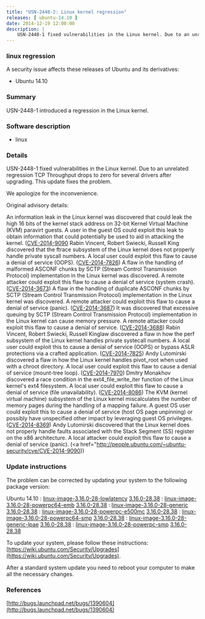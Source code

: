 ```yaml
---
title: "USN-2448-2: Linux kernel regression"
releases: [ ubuntu-14.10 ]
date: 2014-12-19 12:00:00
description: |
    USN-2448-1 fixed vulnerabilities in the Linux kernel. Due to an unrelated regression TCP Throughput drops to zero for several drivers after upgrading. This update fixes the problem.
--- 
```

 
### linux regression

A security issue affects these releases of Ubuntu and its derivatives:

* Ubuntu 14.10

### Summary

USN-2448-1 introduced a regression in the Linux kernel. 

### Software description

* linux 

### Details

USN-2448-1 fixed vulnerabilities in the Linux kernel. Due to an unrelated regression TCP Throughput drops to zero for several drivers after upgrading. This update fixes the problem.

We apologize for the inconvenience.

Original advisory details:

 An information leak in the Linux kernel was discovered that could leak the high 16 bits of the kernel stack address on 32-bit Kernel Virtual Machine (KVM) paravirt guests. A user in the guest OS could exploit this leak to obtain information that could potentially be used to aid in attacking the kernel. ([CVE-2014-9090](http://people.ubuntu.com/~ubuntu-security/cve/CVE-2014-8134">CVE-2014-8134</a>) Rabin Vincent, Robert Swiecki, Russell King discovered that the ftrace subsystem of the Linux kernel does not properly handle private syscall numbers. A local user could exploit this flaw to cause a denial of service (OOPS). (<a href="http://people.ubuntu.com/~ubuntu-security/cve/CVE-2014-7826">CVE-2014-7826</a>) A flaw in the handling of malformed ASCONF chunks by SCTP (Stream Control Transmission Protocol) implementation in the Linux kernel was discovered. A remote attacker could exploit this flaw to cause a denial of service (system crash). (<a href="http://people.ubuntu.com/~ubuntu-security/cve/CVE-2014-3673">CVE-2014-3673</a>) A flaw in the handling of duplicate ASCONF chunks by SCTP (Stream Control Transmission Protocol) implementation in the Linux kernel was discovered. A remote attacker could exploit this flaw to cause a denial of service (panic). (<a href="http://people.ubuntu.com/~ubuntu-security/cve/CVE-2014-3687">CVE-2014-3687</a>) It was discovered that excessive queuing by SCTP (Stream Control Transmission Protocol) implementation in the Linux kernel can cause memory pressure. A remote attacker could exploit this flaw to cause a denial of service. (<a href="http://people.ubuntu.com/~ubuntu-security/cve/CVE-2014-3688">CVE-2014-3688</a>) Rabin Vincent, Robert Swiecki, Russell Kinglaw discovered a flaw in how the perf subsystem of the Linux kernel handles private systecall numbers. A local user could exploit this to cause a denial of service (OOPS) or bypass ASLR protections via a crafted application. (<a href="http://people.ubuntu.com/~ubuntu-security/cve/CVE-2014-7825">CVE-2014-7825</a>) Andy Lutomirski discovered a flaw in how the Linux kernel handles pivot_root when used with a chroot directory. A local user could exploit this flaw to cause a denial of service (mount-tree loop). (<a href="http://people.ubuntu.com/~ubuntu-security/cve/CVE-2014-7970">CVE-2014-7970</a>) Dmitry Monakhov discovered a race condition in the ext4_file_write_iter function of the Linux kernel&#39;s ext4 filesystem. A local user could exploit this flaw to cause a denial of service (file unavailability). (<a href="http://people.ubuntu.com/~ubuntu-security/cve/CVE-2014-8086">CVE-2014-8086</a>) The KVM (kernel virtual machine) subsystem of the Linux kernel miscalculates the number of memory pages during the handling of a mapping failure. A guest OS user could exploit this to cause a denial of service (host OS page unpinning) or possibly have unspecified other impact by leveraging guest OS privileges. (<a href="http://people.ubuntu.com/~ubuntu-security/cve/CVE-2014-8369">CVE-2014-8369</a>) Andy Lutomirski discovered that the Linux kernel does not properly handle faults associated with the Stack Segment (SS) register on the x86 architecture. A local attacker could exploit this flaw to cause a denial of service (panic). (<a href="http://people.ubuntu.com/~ubuntu-security/cve/CVE-2014-9090)) 

### Update instructions

The problem can be corrected by updating your system to the following package version:

Ubuntu 14.10
 : [linux-image-3.16.0-28-lowlatency](https://launchpad.net/ubuntu/+source/linux) <span> [3.16.0-28.38](https://launchpad.net/ubuntu/+source/linux/3.16.0-28.38) </span> 
 : [linux-image-3.16.0-28-powerpc64-emb](https://launchpad.net/ubuntu/+source/linux) <span> [3.16.0-28.38](https://launchpad.net/ubuntu/+source/linux/3.16.0-28.38) </span> 
 : [linux-image-3.16.0-28-generic](https://launchpad.net/ubuntu/+source/linux) <span> [3.16.0-28.38](https://launchpad.net/ubuntu/+source/linux/3.16.0-28.38) </span> 
 : [linux-image-3.16.0-28-powerpc-e500mc](https://launchpad.net/ubuntu/+source/linux) <span> [3.16.0-28.38](https://launchpad.net/ubuntu/+source/linux/3.16.0-28.38) </span> 
 : [linux-image-3.16.0-28-powerpc64-smp](https://launchpad.net/ubuntu/+source/linux) <span> [3.16.0-28.38](https://launchpad.net/ubuntu/+source/linux/3.16.0-28.38) </span> 
 : [linux-image-3.16.0-28-generic-lpae](https://launchpad.net/ubuntu/+source/linux) <span> [3.16.0-28.38](https://launchpad.net/ubuntu/+source/linux/3.16.0-28.38) </span> 
 : [linux-image-3.16.0-28-powerpc-smp](https://launchpad.net/ubuntu/+source/linux) <span> [3.16.0-28.38](https://launchpad.net/ubuntu/+source/linux/3.16.0-28.38) </span> 

To update your system, please follow these instructions: [https://wiki.ubuntu.com/Security/Upgrades](https://wiki.ubuntu.com/Security/Upgrades).

After a standard system update you need to reboot your computer to make all the necessary changes. 

### References

 [http://bugs.launchpad.net/bugs/1390604](http://bugs.launchpad.net/bugs/1390604)
 
